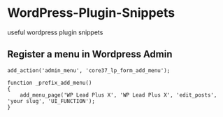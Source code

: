 # WordPress-Plugin-Snippets
useful wordpress plugin snippets

## Register a menu in Wordpress Admin
```
add_action('admin_menu', 'core37_lp_form_add_menu');

function _prefix_add_menu()
{
	add_menu_page('WP Lead Plus X', 'WP Lead Plus X', 'edit_posts', 'your slug', 'UI_FUNCTION');
}
```
